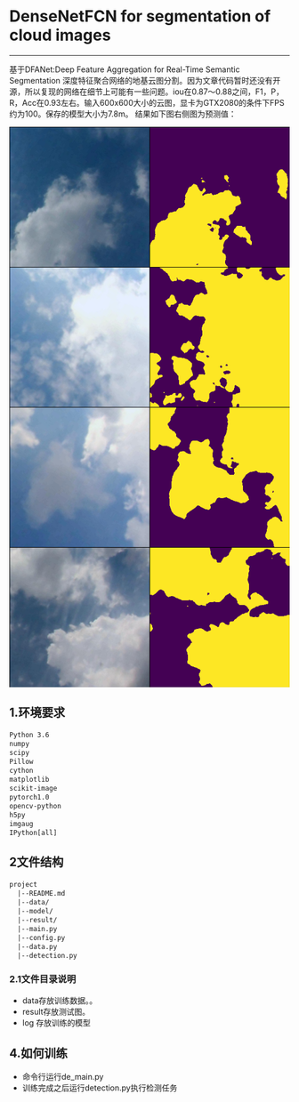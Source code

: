 # DenseNetFCN for segmentation of cloud images
______________________________________________

基于DFANet:Deep Feature Aggregation for Real-Time Semantic Segmentation 深度特征聚合网络的地基云图分割。因为文章代码暂时还没有开源，所以复现的网络在细节上可能有一些问题。iou在0.87～0.88之间，F1，P，R，Acc在0.93左右。输入600x600大小的云图，显卡为GTX2080的条件下FPS约为100。保存的模型大小为7.8m。
结果如下图右侧图为预测值：

<img src="result/0sigmoid.png" alt="1" align=center />
<img src="result/10sigmoid.png" alt="2" align=center />
<img src="result/15sigmoid.png" alt="3" align=center />
<img src="result/25sigmoid.png" alt="3" align=center />

## 1.环境要求
    Python 3.6
    numpy
    scipy
    Pillow
    cython
    matplotlib
    scikit-image
    pytorch1.0
    opencv-python
    h5py
    imgaug
    IPython[all]
## 2文件结构
```
project 
  |--README.md  
  |--data/
  |--model/
  |--result/
  |--main.py
  |--config.py
  |--data.py
  |--detection.py

```
 ### 2.1文件目录说明
 * data存放训练数据。。
 * result存放测试图。
 * log 存放训练的模型
 ## 4.如何训练
 * 命令行运行de_main.py
 * 训练完成之后运行detection.py执行检测任务